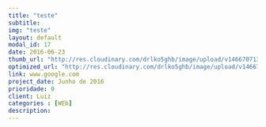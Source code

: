 ```yaml
---
title: "teste"
subtitle:
img: "teste"
layout: default
modal_id: 17
date: 2016-06-23
thumb_url: "http://res.cloudinary.com/drlko5ghb/image/upload/v1466707136/x1bd05ymfnqskxl9mjp3.png"
optimized_url: "http://res.cloudinary.com/drlko5ghb/image/upload/v1466707137/rfwiecsnfdcr8hqrwgqi.png"
link: www.google.com
project_date: Junho de 2016
prioridade: 0
client: Luiz
categories : [WEb]
description:
---
```

